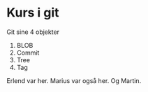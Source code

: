 # Kurs i git

Git sine 4 objekter

1. BLOB
2. Commit
3. Tree
4. Tag

Erlend var her.
Marius var også her.
Og Martin.
